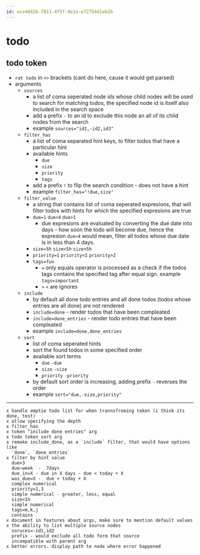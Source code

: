 ```yaml
---
id: ece4682b-f811-4f5f-9e1e-e72754d1eb2b
---
```


# todo

<rat  graph />

## todo token

- `rat todo` in `<>` brackets (cant do here, cause it would get parsed)
- arguments
  - `sources`
    - a list of coma seperated node ids whose child nodes will be used to search
      for matching todos, the specified node id is itself also included in the
      search space
    - add a prefix `-` to an id to exclude this node an all of its child nodes
      from the search
    - example `sources="id1,-id2,id3"`
  - `filter_has`
    - a list of coma separated hint keys, to filter todos that have a particular
      hint
    - available hints
      - `due`
      - `size`
      - `priority`
      - `tags`
    - add a prefix `!` to flip the search condition - does not have a hint
    - example `filter_has="!due,size"`
  - `filter_value`
    - a string that contains list of coma seperated expresions, that will filter
      todos with hints for which the specified expresions are true
    - `due=1` `due<4` `due>1`
      - due expresions are evaluated by converting the due date into days - how
        soon the todo will become due, hence the expresion `due<4` would mean,
        filter all todos whose due date is in less than 4 days.
    - `size=5h` `size<5h` `size>5h`
    - `priority=1` `priority<1` `priority>2`
    - `tags=fun`
      - `=` only equals operator is processed as a check if the todos tags
        contains the specified tag after equal sign. example `tags=important`
      - `>` `<` are ignores
  - `include`
    - by default all done todo entries and all done todos (todos whose entries
      are all done) are not rendered
    - `include=done` - render todos that have been compleated
    - `include=done_entries` - render todo entries that have been compleated
    - example `include=done,done_entries`
  - `sort`
    - list of coma seperated hints
    - sort the found todos in some specified order
    - available sort terms
      - `due` `-due`
      - `size` `-size`
      - `priority` `-priority`
    - by default sort order is increasing, adding prefix `-` reverses the order
    - example `sort="due,-size,priority"`

---

```todo
x handle emptie todo list for when trannsfroming token (i think its done, test)
x allow specifying the depth
x filter_has
x token "include done entries" arg
x todo token sort arg
x remake include_done, as a `include` filter, that would have options like
  `done`, `done_entries`
x filter by hint value
  due>3
  due~week  -  7days
  due_in=X - due in X days - due < today + X
  was_due=X -  due > today + X
  complex numerical
  priority=1,3
  simple numerical - greater, less, equal
  size<1h
  simple numerical
  tags=m,k,j
  contains
x document in features about args, make sure to mention default values
x the ability to list multiple source nodes
  soruces=-id1,id2
  prefix - would exclude all todo form that source
  incompatible with parent arg
x better errors. display path to node where error happened
```
